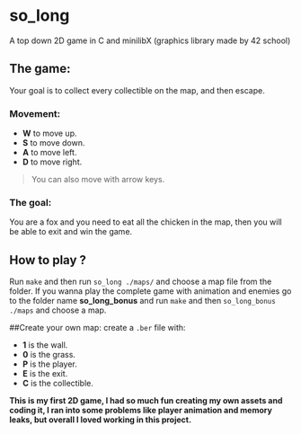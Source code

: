 # so_long
A top down 2D game in C and minilibX (graphics library made by 42 school)

## The game:
Your goal is to collect every collectible on the map, and then escape.
### Movement:
- **W** to move up.
- **S** to move down.
- **A** to move left.
- **D** to move right.
> You can also move with arrow keys.
### The goal:
You are a fox and you need to eat all the chicken in the map, then you will be able to exit and win the game.

## How to play ?
Run `make` and then run `so_long ./maps/` and choose a map file from the folder.
If you wanna play the complete game with animation and enemies go to the folder name **so_long_bonus** and run `make` and then `so_long_bonus ./maps` and choose a map.

##Create your own map:
create a `.ber` file with:
- **1** is the wall.
- **0** is the grass.
- **P** is the player.
- **E** is the exit.
- **C** is the collectible.

**This is my first 2D game, I had so much fun creating my own assets and coding it, I ran into some problems like player animation and memory leaks, but overall I loved working in this project.**
